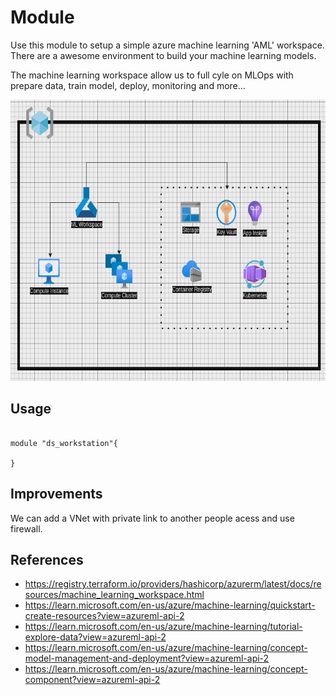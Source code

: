 # Module

Use this module to setup a simple azure machine learning 'AML' workspace.
There are a awesome environment to build your machine learning models.


The machine learning workspace allow us to full cyle on MLOps with prepare data, train model, deploy, monitoring and more...

<img src="/docs/asset/img/datascience-lab.png" width="650" height="450"/>

## Usage

```HCL

module "ds_workstation"{

}

```

## Improvements
We can add a VNet with private link to another people acess and use firewall.


## References
- https://registry.terraform.io/providers/hashicorp/azurerm/latest/docs/resources/machine_learning_workspace.html
- https://learn.microsoft.com/en-us/azure/machine-learning/quickstart-create-resources?view=azureml-api-2
- https://learn.microsoft.com/en-us/azure/machine-learning/tutorial-explore-data?view=azureml-api-2
- https://learn.microsoft.com/en-us/azure/machine-learning/concept-model-management-and-deployment?view=azureml-api-2
- https://learn.microsoft.com/en-us/azure/machine-learning/concept-component?view=azureml-api-2
